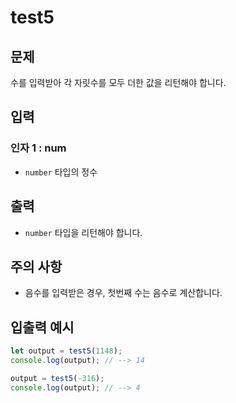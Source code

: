 # test5

## 문제

수를 입력받아 각 자릿수를 모두 더한 값을 리턴해야 합니다.

## 입력

### 인자 1 : num

- `number` 타입의 정수

## 출력

- `number` 타입을 리턴해야 합니다.

## 주의 사항

- 음수를 입력받은 경우, 첫번째 수는 음수로 계산합니다.

## 입출력 예시

```javascript
let output = test5(1148);
console.log(output); // --> 14

output = test5(-316);
console.log(output); // --> 4
```
